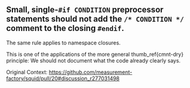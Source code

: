 Small, single-`#if CONDITION` preprocessor statements should not add the `/*
CONDITION */` comment to the closing `#endif`.
----

The same rule applies to namespace closures.

This is one of the applications of the more general thumb_ref{cmnt-dry}
principle: We should not document what the code already clearly says.

Original Context:
https://github.com/measurement-factory/squid/pull/20#discussion_r277031498
